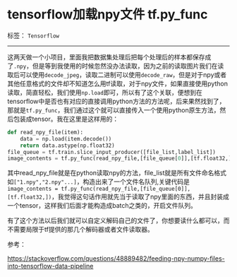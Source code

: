 ﻿# tensorflow加载npy文件 tf.py_func

标签： `Tensorflow`

---

这两天做一个小项目，里面我把数据集处理后把每个处理后的样本都保存成了`.npy`，但是等到我使用的时候忽然没办法读取，因为之前的读取图片我们在读取后可以使用`decode_jpeg`，读取二进制可以使用`decode_raw`，但是对于npy或者其他任意格式的文件却不知道怎么用tf读取，对于npy文件，如果直接使用python读取，简直轻松，我们使用`np.load`即可，所以有了这个关联，便想到在tensorflow中是否也有对应的直接调用python方法的方法呢，后来果然找到了，那就是`tf.py_func`，我们通过这个就可以直接传入一个使用python原生方法，然后包装成tensor。我在这里是这样用的：    

```python
def read_npy_file(item):
    data = np.load(item.decode())
    return data.astype(np.float32)
file_queue = tf.train.slice_input_producer([file_list,label_list])
image_contents = tf.py_func(read_npy_file,[file_queue[0]],[tf.float32,])
```  

其中read_npy_file就是在python读取npy的方法，file_list就是所有文件命名格式如`["1.npy","2.npy"...]`，构造出来了一个文件名队列,关键代码是`image_contents = tf.py_func(read_npy_file,[file_queue[0]],[tf.float32,])`，我觉得这句话作用就先当于读取了npy里面的东西，并且封装成一个tensor，这样我们后面才能构造成batch之类的，开启文件队列。   

有了这个方法以后我们就可以自定义解码自己的文件了，你想要读什么都可以，而不需要局限于tf提供的那几个解码器或者文件读取器。  

参考：  

https://stackoverflow.com/questions/48889482/feeding-npy-numpy-files-into-tensorflow-data-pipeline


